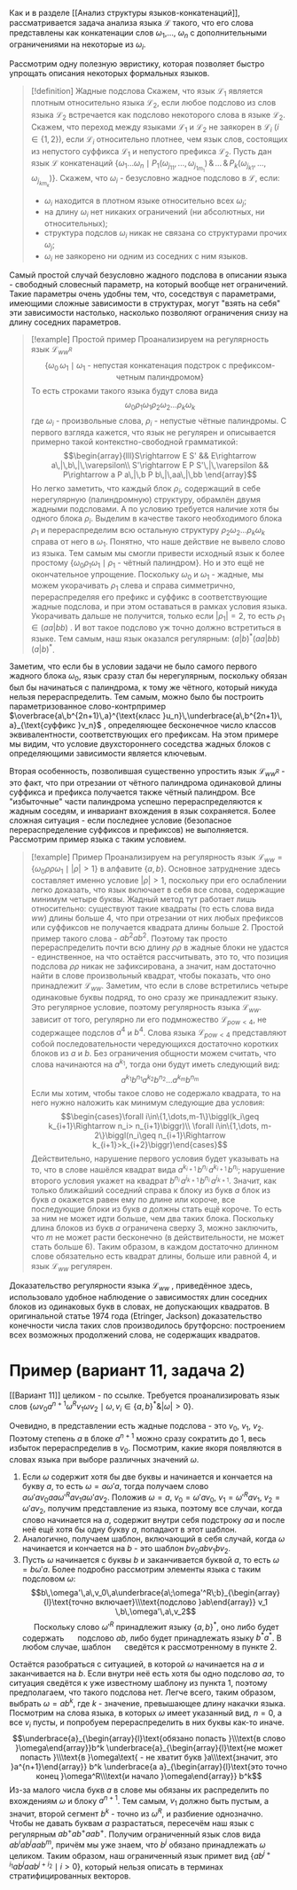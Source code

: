 Как и в разделе [[Анализ структуры языков-конкатенаций]], рассматривается задача анализа языка $\mathcal{L}$ такого, что его слова представлены как конкатенации слов $\omega_1$,..., $\omega_n$ с дополнительными ограничениями на некоторые из $\omega_i$.

Рассмотрим одну полезную эвристику, которая позволяет быстро упрощать описания некоторых формальных языков.

> [!definition] Жадные подслова
> Скажем, что язык $\mathcal{L}_1$ является плотным относительно языка $\mathcal{L}_2$, если любое подслово из слов языка $\mathcal{L}_2$ встречается как подслово некоторого слова в языке $\mathcal{L}_2$. 
> Скажем, что переход между языками $\mathcal{L}_1$ и $\mathcal{L}_2$ не заякорен в $\mathcal{L}_i$ ($i\in\{1,2\}$), если  $\mathcal{L}_i$ относительно плотнее, чем язык слов, состоящих из непустого суффикса $\mathcal{L}_1$ и непустого префикса $\mathcal{L_2}$.
> Пусть дан язык $\mathcal{L}$ конкатенаций $\bigl\{\omega_1\dots\omega_n \mid P_1(\omega_{j_{11}},...,\omega_{j_{1m_1}})\,\&\, ...\,\&\, P_k(\omega_{j_{k1}},...,\omega_{j_{km_k}})\bigr\}$. Скажем, что $\omega_i$ - безусловно жадное подслово в $\mathcal{L}$, если:
> - $\omega_i$ находится в плотном языке относительно всех $\omega_j$;
> - на длину $\omega_i$ нет никаких ограничений (ни абсолютных, ни относительных);
> - структура подслов $\omega_i$ никак не связана со структурами прочих $\omega_j$;
> - $\omega_i$ не заякорено ни одним из соседних с ним языков.

 Самый простой случай безусловно жадного подслова в описании языка - свободный словесный параметр, на который вообще нет ограничений. Такие параметры очень удобны тем, что, соседствуя с параметрами, имеющими сложные зависимости в структурах, могут "взять на себя" эти зависимости настолько, насколько позволяют ограничения снизу на длину соседних параметров.

>[!example] Простой пример 
>Проанализируем на регулярность язык $\mathcal{L}_{ww^R}$ 
>$$\bigl\{\omega_0 \,\omega_1 \mid \omega_1\text{ - непустая конкатенация подстрок с префиксом-четным палиндромом}\bigr\}$$ 
>То есть строками такого языка будут слова вида
$$\omega_0 \rho_1 \omega_1 \rho_2 \omega_2 \dots \rho_k\omega_k$$
> где $\omega_i$ - произвольные слова, $\rho_i$ - непустые чётные палиндромы.
>С первого взгляда кажется, что язык не регулярен и описывается примерно такой контекстно-свободной грамматикой:
>$$\begin{array}{lll}S\rightarrow E S' && E\rightarrow a\,|\,b\,|\,\varepsilon\\
>S'\rightarrow E P S'\,|\,\varepsilon && P\rightarrow a P a\,|\,b P b\,|\,aa\,|\,bb \end{array}$$
>Но легко заметить, что каждый блок $\rho_i$, содержащий в себе нерегулярную (палиндромную) структуру, обрамлён двумя жадными подсловами. А по условию требуется наличие хотя бы одного блока $\rho_i$. Выделим в качестве такого необходимого блока $\rho_1$ и перераспределим всю остальную структуру $\rho_2\omega_2\dots\rho_k\omega_k$ справа от него в $\omega_1$. Понятно, что наше действие не вывело слово из языка. Тем самым мы смогли привести исходный язык к более простому $\bigl\{\omega_0\rho_1 \omega_1\mid\rho_1\text{ - чётный палиндром}\bigr\}$. 
>Но и это ещё не окончательное упрощение. Поскольку $\omega_0$ и $\omega_1$ - жадные, мы можем укорачивать $\rho_1$ слева и справа симметрично, перераспределяя его префикс и суффикс в соответствующие жадные подслова, и при этом оставаться в рамках условия языка. Укорачивать дальше не получится, только если $|\rho_1|=2$, то есть $\rho_1\in(aa|bb)$ . И вот такое подслово уж точно должно встретиться в языке.
> Тем самым, наш язык оказался регулярным: $(a|b)^*(aa|bb)(a|b)^*$. 

Заметим, что если бы в условии задачи не было самого первого жадного блока $\omega_0$, язык сразу стал бы нерегулярным, поскольку обязан был бы начинаться с палиндрома, к тому же чётного, который никуда нельзя перераспределить. Тем самым, можно было бы построить параметризованное слово-контрпример $\overbrace{a\,b^{2n+1}\,a}^{\text{класс }u_n}\,\underbrace{a\,b^{2n+1}\, a}_{\text{суффикс }v_n}$ , определяющее бесконечное число классов эквивалентности, соответствующих его префиксам. 
На этом примере мы видим, что условие двухстороннего соседства жадных блоков с определяющими зависимости является ключевым.

Вторая особенность, позволившая существенно упростить язык $\mathcal{L}_{ww^R}$ - это факт, что при отрезании от чётного палиндрома одинаковой длины суффикса и префикса получается также чётный палиндром. Все "избыточные" части палиндрома успешно перераспределяются к жадным соседям, и инвариант вхождения в язык сохраняется.
Более сложная ситуация - если последнее условие (безопасное перераспределение суффиксов и префиксов) не выполняется. Рассмотрим пример языка с таким условием.

>[!example] Пример
>Проанализируем на регулярность язык $\mathcal{L}_{ww}= \bigl\{\omega_0 \rho\rho \omega_1 \mid |\rho|>1\bigr\}$ в алфавите $\{a,b\}$.
>Основное затруднение здесь составляет именно условие $|\rho|>1$, поскольку при его ослаблении легко доказать, что язык включает в себя все слова, содержащие минимум четыре буквы.
>Жадный метод тут работает лишь относительно: существуют такие квадраты (то есть слова вида $ww$) длины больше 4, что при отрезании от них любых префиксов или суффиксов не получается квадрата длины больше 2. Простой пример такого слова - $ab^2 a b^2$. Поэтому так просто перераспределить почти всю длину $\rho\rho$ в жадные блоки не удастся - единственное, на что остаётся рассчитывать, это то, что позиция подслова $\rho\rho$ никак не зафиксирована, а значит, нам достаточно найти в слове произвольный квадрат, чтобы показать, что оно принадлежит $\mathcal{L}_{ww}$.
>Заметим, что если в слове встретились четыре одинаковые буквы подряд, то оно сразу же принадлежит языку. Это регулярное условие, поэтому регулярность языка $\mathcal{L}_{ww}$. зависит от того, регулярно ли его подмножество $\mathcal{L}_{pow<4}$, не содержащее подслов $a^4$ и $b^4$.
>Слова языка $\mathcal{L}_{pow<4}$ представляют собой последовательности чередующихся достаточно коротких блоков из $a$ и $b$. Без ограничения общности можем считать, что слова начинаются на $a^{k_1}$, тогда они будут иметь следующий вид:
>$$a^{k_1} b^{n_1} a^{k_2} b^{n_2} \dots a^{k_m} b^{n_m}$$
>Если мы хотим, чтобы такое слово не содержало квадрата, то на него нужно наложить как минимум следующие два условия:
>$$\begin{cases}\forall i\in\{1,\dots,m-1\}\biggl(k_i\geq k_{i+1}\Rightarrow n_i> n_{i+1}\biggr)\\
> \forall i\in\{1,\dots, m-2\}\biggl(n_i\geq n_{i+1}\Rightarrow k_{i+1}>k_{i+2}\biggr)\end{cases}$$
> Действительно, нарушение первого условия будет указывать на то, что в слове нашёлся квадрат вида $a^{k_{i+1}}\,b^{n_i}\,a^{k_{i+1}}\,b^{n_i}$; нарушение второго условия укажет на квадрат $b^{n_i}\,a^{i_{k+1}}\, b^{n_i}\,a^{i_{k+1}}$. Значит, как только ближайший соседний справа к блоку из букв $a$  блок из букв $a$ окажется равен ему по длине или короче, все последующие блоки из букв $a$ должны стать ещё короче. То есть за ним не может идти больше, чем два таких блока. Поскольку длина блоков из букв $a$ ограничена сверху 3, можно заключить, что $m$ не может расти бесконечно (в действительности, не может стать больше 6).
> Таким образом, в каждом достаточно длинном слове обязательно есть квадрат длины, больше или равной 4, и язык $\mathcal{L}_{ww}$ регулярен.

Доказательство регулярности языка $\mathcal{L}_{ww}$ , приведённое здесь, использовало удобное наблюдение о зависимостях длин соседних блоков из одинаковых букв в словах, не допускающих квадратов. В оригинальной статье 1974 года (Etringer, Jackson) доказательство конечности числа таких слов производилось брутфорсно: построением всех возможных продолжений слова, не содержащих квадратов. 

# Пример (вариант 11, задача 2)

[[Вариант 11]] целиком - по ссылке. 
Требуется проанализировать язык слов $\bigl\{\omega v_0a^{n+1}\omega^Rv_1\omega v_2 \mid \omega, v_i \in \{a,b\}^* \& |\omega| > 0\bigr\}$.

Очевидно, в представлении есть жадные подслова - это $v_0$, $v_1$, $v_2$. Поэтому степень $a$ в блоке $a^{n+1}$ можно сразу сократить до 1, весь избыток перераспределив в $v_0$.
Посмотрим, какие якоря появляются в словах языка при выборе различных значений $\omega$.
1. Если $\omega$ содержит хотя бы две буквы и начинается и кончается на букву $a$, то есть $\omega = a \omega' a$, тогда получаем слово $a\omega' a v_0 a a \omega'^R a v_1 a \omega' a v_2$. Положив $\omega=a$, $v_0 = \omega' a v_0$, $v_1 = \omega'^R a v_1$, $v_2 = \omega' a v_2$, получим представление из языка, поэтому все случаи, когда слово начинается на $a$, cодержит внутри себя подстроку $aa$ и после неё ещё хотя бы одну букву $a$, попадают в этот шаблон.
2. Аналогично, получаем шаблон, включающий в себя случай, когда $\omega$ начинается и кончается на $b$ - это шаблон $b v_0 ab v_1 b v_2$. 
3. Пусть $\omega$ начинается с буквы $b$ и заканчивается буквой $a$, то есть $\omega=b\omega'a$. Более подробно рассмотрим элементы языка с таким подсловом $\omega$:
$$b\,\omega'\,a\,v_0\,a\underbrace{a\;\omega'^R\;b}_{\begin{array}{l}\text{точно включает}\\\text{подслово }ab\end{array}} v_1 \,b\,\omega'\,a\,v_2$$
$\quad$  Поскольку слово $\omega'^R$ принадлежит языку $\{a,b\}^*$, оно либо будет содержать
$\quad$  подслово $ab$, либо будет принадлежать языку $b^*a^*$. В любом случае, шаблон
$\quad$  сведётся к рассмотренному в пункте 2.

Остаётся разобраться с ситуацией, в которой $\omega$ начинается на $a$ и заканчивается на $b$. Если внутри неё есть хотя бы одно подслово $aa$, то ситуация сведётся к уже известному шаблону из пункта 1, поэтому предполагаем, что такого подслова нет. Легче всего, таким образом, выбрать $\omega=ab^k$, где $k$ - значение, превышающее длину накачки языка. Посмотрим на слова языка, в которых $\omega$ имеет указанный вид, $n=0$, а все $v_i$ пусты, и попробуем перераспределить в них буквы как-то иначе.
$$\underbrace{a}_{\begin{array}{l}\text{обязано попасть }\\\text{в слово }\omega\end{array}}b^k \underbrace{a}_{\begin{array}{l}\text{не может попасть }\\\text{в }\omega\text{ - не хватит букв }a\\\text{значит, это }a^{n+1}\end{array}} b^k \underbrace{a a}_{\begin{array}{l}\text{это точно конец }\omega^R\\\text{и начало }\omega\end{array}} b^k$$
Из-за малого числа букв $a$ в слове мы обязаны их распределить по вхождениям $\omega$ и блоку $a^{n+1}$. Тем самым, $v_1$ должно быть пустым, а значит, второй сегмент $b^k$ - точно из $\omega^R$, и разбиение однозначно.
Чтобы не давать буквам $a$ разрастаться, пересечём наш язык с регулярным $a b^+ a b^+ aa b^+$. Получим ограниченный язык слов вида $ab^i a b^j aa b^m$, причём мы уже знаем, что $b^j$ обязано принадлежать $\omega$ целиком. Таким образом, наш ограниченный язык примет вид $\bigl\{ab^{j+i_1} a b^j a a b^{j+i_2}\mid i>0\bigr\}$, который нельзя описать в терминах стратифицированных векторов.     
